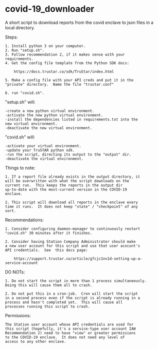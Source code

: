 # covid-19_downloader
A short script to download reports from the covid enclave to json 
files in a local directory. 

Steps: 

    1. Install python 3 on your computer.  
    2. Run "setup.sh".
    3. Follow recommendation 2, if it makes sense with your 
    requirements. 
    4. Get the config file template from the Python SDK docs: 
    
        https://docs.trustar.co/sdk/TruStar/index.html
    
    5. Make a config file with your API creds and put it in the 
    "private" directory.  Name the file "trustar.conf"
    
    6. run "covid.sh". 

"setup.sh" will:

    -create a new python virtual environment.
    -activate the new python virtual environment.  
    -install the dependencies listed in requirements.txt into the 
    new virtual environment. 
    -deactivate the new virtual environment. 
    
"covid.sh" will:

    -activate your virtual environment. 
    -update your TruSTAR python sdk. 
    -run the script, directing its output to the "output" dir. 
    -deactivate the virtual environment. 
    
Things to note:

    1. If a report file already exists in the output directory, it
    will be overwritten with what the script downloads on the 
    current run.  This keeps the reports in the output dir 
    up-to-date with the most-current version in the COVID-19 
    enclave. 
    
    2. This script will download all reports in the enclave every 
    time it runs.  It does not keep "state" / "checkpoint" of any
    sort.  
    
Recommendations:

    1. Consider configuring daemon-manager to continuously restart 
    "covid.sh" 30 minutes after it finishes. 

    2. Consider having Station Company Administrator should make 
    a new user account for this script and use that user acocunt's
    API credentials.  See  this docs page:
    
        https://support.trustar.co/article/g7cjc1nv1d-setting-up-a-service-account

    
DO NOTs: 

    1. Do not start the script in more than 1 process simultaneously.
    Doing this will cause them all to crash.  
    
    2. Do not put this in a cron-job.  Cron will start the script 
    in a second process even if the script is already running in a 
    process and hasn't completed yet.  This will cause all  
    processes running this script to crash. 
    

Permissions:

    The Station user account whose API credentials are used for 
    this script (hopefully, it's a service-type user account IAW 
    Recommendation 2) need to have "view" or greater permissions
    to the COVID-19 enclave.  It does not need any level of 
    access to any other enclave. 